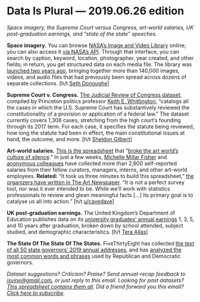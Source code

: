 Data Is Plural — 2019.06.26 edition
===================================

*Space imagery, the Supreme Court versus Congress, art-world salaries, UK post-graduation earnings, and “state of the state” speeches.*


__Space imagery.__ You can browse [NASA’s Image and Video Library](https://images.nasa.gov/) online; you can also access it [via NASA’s API](https://api.nasa.gov/api.html#Images). Through that interface, you can search by caption, keyword, location, photographer, year created, and other fields; in return, you get structured data on each media file. The library was [launched two years ago](https://www.nasa.gov/press-release/nasa-unveils-new-searchable-video-audio-and-imagery-library-for-the-public), bringing together more than 140,000 images, videos, and audio files that had previously been spread across dozens of separate collections. [h/t [Seth Donoughe](https://www.sethdonoughe.com/)]


__Supreme Court v. Congress.__ [The Judicial Review of Congress dataset](https://scholar.princeton.edu/kewhitt/judicial-review-congress-database), compiled by Princeton politics professor [Keith E. Whittington](https://scholar.princeton.edu/kewhitt), “catalogs all the cases in which the U.S. Supreme Court has substantively reviewed the constitutionality of a provision or application of a federal law.” The dataset currently covers 1,308 cases, stretching from the high court’s founding through its 2017 term. For each case, it specifies the statute being reviewed, how long the statute had been in effect, the main constitutional issues at hand, the outcome, and more. [h/t [Sheldon Gilbert](https://twitter.com/sheldongilbert/status/1133778083021041666)]


__Art-world salaries.__ [This is the spreadsheet](https://docs.google.com/spreadsheets/d/14_cn3afoas7NhKvHWaFKqQGkaZS5rvL6DFxzGqXQa6o/edit#gid=0) that “[broke the art world’s culture of silence](https://frieze.com/article/how-google-spreadsheet-broke-art-worlds-culture-silence).” In just a few weeks, [Michelle Millar Fisher](https://twitter.com/michellemfisher) and [anonymous colleagues](https://twitter.com/AMTransparency) have collected more than 2,600 self-reported salaries from their fellow curators, managers, interns, and other art-world employees. __Related:__ “It took us three minutes to build this spreadsheet,” [the organizers have written in The Art Newspaper](https://www.theartnewspaper.com/comment/missions-statements-and-paychecks-let-s-put-our-money-where-our-mouths-are). “It is not a perfect survey tool, nor was it ever intended to be. While we’ll work with statistics professionals to review and glean meaningful facts [...] Its primary goal is to catalyse us all into action.” [h/t [u/cavedave](https://www.reddit.com/r/datasets/comments/by95n7/how_a_google_spreadsheet_broke_the_art_worlds/)]


__UK post-graduation earnings.__ The United Kingdom’s Department of Education publishes data on its [university graduates’ annual earnings](https://www.gov.uk/government/collections/statistics-higher-education-graduate-employment-and-earnings) 1, 3, 5, and 10 years after graduation, broken down by school attended, subject studied, and demographic characteristics. [h/t [Tera Allas](https://twitter.com/TeraPauliina)]


__The State Of The State Of The States.__ FiveThirtyEight has collected [the text of all 50 state governors’ 2019 annual addresses](https://github.com/fivethirtyeight/data/tree/master/state-of-the-state), and has [analyzed the most common words and phrases](https://fivethirtyeight.com/features/what-americas-governors-are-talking-about/) used by Republican and Democratic governors.


*Dataset suggestions? Criticism? Praise? Send annual-recap feedback to <jsvine@gmail.com>, or just reply to this email. Looking for past datasets? [This spreadsheet contains them all](https://docs.google.com/spreadsheets/d/1wZhPLMCHKJvwOkP4juclhjFgqIY8fQFMemwKL2c64vk). Did a friend forward you this email? [Click here to subscribe](https://tinyletter.com/data-is-plural).*